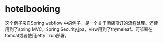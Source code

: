 # hotelbooking
这个例子来自Spring webflow 中的例子，是一个关于酒店预订的流程处理。还使用到了spring MVC，Spring Security,jpa，view用到了thymeleaf。可部署在tomcat或者使用jetty：run部署。
